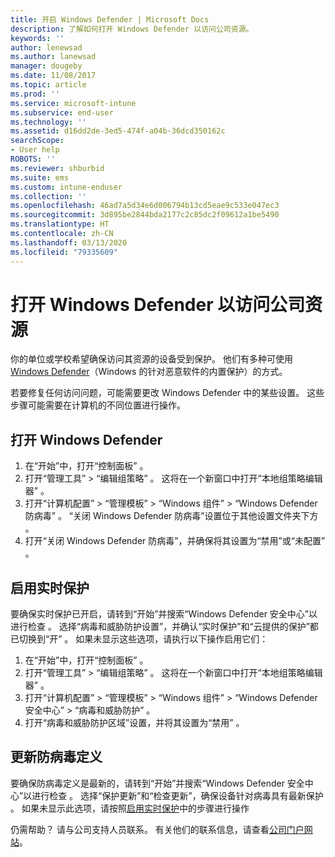 ```yaml
---
title: 开启 Windows Defender | Microsoft Docs
description: 了解如何打开 Windows Defender 以访问公司资源。
keywords: ''
author: lenewsad
ms.author: lanewsad
manager: dougeby
ms.date: 11/08/2017
ms.topic: article
ms.prod: ''
ms.service: microsoft-intune
ms.subservice: end-user
ms.technology: ''
ms.assetid: d16dd2de-3ed5-474f-a04b-36dcd350162c
searchScope:
- User help
ROBOTS: ''
ms.reviewer: shburbid
ms.suite: ems
ms.custom: intune-enduser
ms.collection: ''
ms.openlocfilehash: 46ad7a5d34e6d006794b13cd5eae9c533e047ec3
ms.sourcegitcommit: 3d895be2844bda2177c2c85dc2f09612a1be5490
ms.translationtype: HT
ms.contentlocale: zh-CN
ms.lasthandoff: 03/13/2020
ms.locfileid: "79335609"
---
```

# <a name="turn-on-windows-defender-to-access-company-resources"></a>打开 Windows Defender 以访问公司资源

你的单位或学校希望确保访问其资源的设备受到保护。 他们有多种可使用 [Windows Defender](https://www.microsoft.com/safety/pc-security/windows-defender.aspx)（Windows 的针对恶意软件的内置保护）的方式。

若要修复任何访问问题，可能需要更改 Windows Defender 中的某些设置。 这些步骤可能需要在计算机的不同位置进行操作。

## <a name="turn-on-windows-defender"></a>打开 Windows Defender

1. 在“开始”中，打开“控制面板”   。
2. 打开“管理工具” > “编辑组策略”   。 这将在一个新窗口中打开“本地组策略编辑器”  。
3. 打开“计算机配置” > “管理模板” > “Windows 组件” > “Windows Defender 防病毒”     。 “关闭 Windows Defender 防病毒”设置位于其他设置文件夹下方  。 
4. 打开“关闭 Windows Defender 防病毒”，并确保将其设置为“禁用”或“未配置”    。

## <a name="turn-on-real-time-protection"></a>启用实时保护

要确保实时保护已开启，请转到“开始”并搜索“Windows Defender 安全中心”以进行检查   。 选择“病毒和威胁防护设置”，并确认“实时保护”和“云提供的保护”都已切换到“开”     。 如果未显示这些选项，请执行以下操作启用它们：

1. 在“开始”中，打开“控制面板”   。
2. 打开“管理工具” > “编辑组策略”   。 这将在一个新窗口中打开“本地组策略编辑器”  。
3. 打开“计算机配置” > “管理模板” > “Windows 组件” > “Windows Defender 安全中心” > “病毒和威胁防护”      。
4. 打开“病毒和威胁防护区域”设置，并将其设置为“禁用”   。

## <a name="update-your-antivirus-definitions"></a>更新防病毒定义

要确保防病毒定义是最新的，请转到“开始”并搜索“Windows Defender 安全中心”以进行检查   。 选择“保护更新”和“检查更新”，确保设备针对病毒具有最新保护   。 如果未显示此选项，请按照[启用实时保护](turn-on-defender-windows.md#turn-on-real-time-protection)中的步骤进行操作

仍需帮助？ 请与公司支持人员联系。 有关他们的联系信息，请查看[公司门户网站](https://go.microsoft.com/fwlink/?linkid=2010980)。
